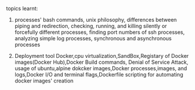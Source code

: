 topics learnt:

1) processes' bash commands, unix philosophy, differences between piping and redirection, checking, running, and killing silently or forcefully different processes, finding port numbers of ssh processes, analyzing simple log processes, synchronous and asynchronous processes

2) Deployment tool Docker,cpu virtualization,SandBox,Registary of Docker images(Docker Hub),Docker Build commands, Denial of Service Attack, usage of ubuntu,alpine dokcker images,Docker processes,images, and logs,Docker I/O and terminal flags,Dockerfile scripting for automating docker images' creation
